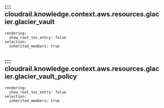 ## ::: cloudrail.knowledge.context.aws.resources.glacier.glacier_vault
    rendering:
      show_root_toc_entry: false
    selection:
      inherited_members: true

## ::: cloudrail.knowledge.context.aws.resources.glacier.glacier_vault_policy
    rendering:
      show_root_toc_entry: false
    selection:
      inherited_members: true
